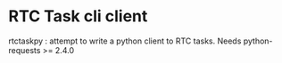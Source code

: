 RTC Task cli client
===================

rtctaskpy : attempt to write a python client to RTC tasks.
Needs python-requests >= 2.4.0
